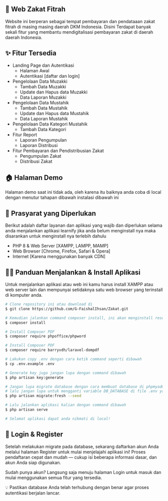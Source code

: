 <h2 id="tentang">🕌 Web Zakat Fitrah</h2>

Website ini berperan sebagai tempat pembayaran dan pendataaan zakat
fitrah di masing masing daerah DKM Indonesia. Disini Terdapat banyak sekali fitur yang membantu mendigitalisasi pembayaran zakat di daerah daerah Indonesia.

<p></p>

<h2 id="fitur">✨ Fitur Tersedia</h2>

- Landing Page dan Autentikasi
  - Halaman Awal
  - Autentikasi [daftar dan login]
- Pengelolaan Data Muzakki
  - Tambah Data Muzakki
  - Update dan Hapus data Muzakki
  - Data Laporan Muzakki
- Pengelolaan Data Mustahik
  - Tambah Data Mustahik
  - Update dan Hapus data Mustahik
  - Data Laporan Mustahik
- Pengelolaan Data Kategori Mustahik
  - Tambah Data Kategori
- Fitur Report
  - Laporan Pengumpulan
  - Laporan Distribusi
- Fitur Pembayaran dan Pendistribusian Zakat
  - Pengumpulan Zakat
  - Distribusi Zakat

<p></p>

<h2 id="demo">🏠 Halaman Demo</h2>

Halaman demo saat ini tidak ada, oleh karena itu baiknya anda coba di local dengan menutur tahapan dibawah instalasi dibawah ini

<p></p>

<h2 id="syarat">💾 Prasyarat yang Diperlukan</h2>

Berikut adalah daftar layanan dan aplikasi yang wajib dan diperlukan selama anda menjalankan aplikasi learnify jika anda belum menginstall nya maka disarankan untuk menginstall nya terlebih dahulu

- PHP 8 & Web Server [XAMPP, LAMPP, MAMP]
- Web Browser [Chrome, Firefox, Safari & Opera]
- Internet [Karena menggunakan banyak CDN]

<p></p>

<h2 id="download">🐱‍💻 Panduan Menjalankan & Install Aplikasi</h2>

Untuk menjalankan aplikasi atau web ini kamu harus install XAMPP atau web server lain dan mempunyai setidaknya satu web browser yang terinstall di komputer anda.

```bash
# Clone repository ini atau download di
$ git clone https://github.com/G-FaishalIhsan/Zakat.git

# Kemudian jalankan command composer install, ini akan menginstall resources yang laravel butuhkan
$ composer install

# Install Composer PDF 
$ composer require phpoffice/phpword 

# Install Composer PDF 
$ composer require barryvdh/laravel-dompdf 

# Lakukan copy .env dengan cara ketik command seperti dibawah 
$ cp .env.example .env

# Generate key juga jangan lupa dengan command dibawah
$ php artisan key:generate

# Jangan lupa migrate database dengan cara membuat database di phpmyadmin atau aplikasi lainnya yang kalian pakai,
# lalu jangan lupa untuk mengganti variable DB_DATABASE di file .env yang di folder project
$ php artisan migrate:fresh --seed

# Lalu jalankan aplikasi kalian dengan command dibawah
$ php artisan serve

# Selamat aplikasi dapat anda nikmati di local!
```

<h2 id="Login">🤝 Login & Register</h2>

Setelah melakukan migrate pada database, sekarang daftarkan akun Anda melalui halaman Register untuk mulai menjelajahi aplikasi ini!
Proses pendaftaran cepat dan mudah — cukup isi beberapa informasi dasar, dan akun Anda siap digunakan.

Sudah punya akun? Langsung saja menuju halaman Login untuk masuk dan mulai menggunakan semua fitur yang tersedia.

💡 Pastikan database Anda telah terhubung dengan benar agar proses autentikasi berjalan lancar.

<p></p>